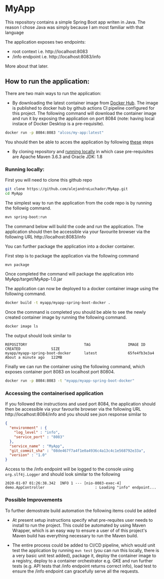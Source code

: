 # MyApp

This repository contains a simple Spring Boot app writen in Java. The reason I chose Java was simply because I am most familiar with that language

The application exposes two endpoints:

* root context i.e. http://localhost:8083
* /info endpoint i.e. http://localhost:8083/info

More about that later.



## How to run the application:

There are two main ways to run the application:

* By downloading the latest container image from [Docker Hub](https://hub.docker.com/r/alcos/my-app). The image is published to docker hub by github actions CI pipeline configured for this project. The following command will download the container image and run it by exposing the application on port 8084 (note: having local instace of Docker Desktop is a pre-requisite).

```bash
docker run -p 8084:8083 "alcos/my-app:latest"
```

You should then be able to acces the application by following [these](#accessing-the-containerised-application) steps

* By cloning repository and [running locally](#running-locally) in which case pre-requisites are Apache Maven 3.6.3 and Oracle JDK: 1.8



### Running locally:

First you will need to clone this github repo

```bash
git clone https://github.com/alejandroLuchador/MyApp.git
cd MyApp
```

The simplest way to run the application from the code repo is by running the followig command.

```bash
mvn spring-boot:run
```

The command below will build the code and run the application. The application should then be accessible via your favourite browser via the following URL http://localhost:8083/info

You can further package the application into a docker container.

First step is to package the application via the following command

```bash
mvn package
```

Once completed the command will package the application into MyApp/target/MyApp-1.0.jar

The application can now be deployed to a docker container image using the following command.


```bash
docker build -t myapp/myapp-spring-boot-docker .
```

Once the command is completed you should be able to see the newly created container image by running the following command.
```bash
docker image ls
```

The output should look similar to 
```
REPOSITORY                          TAG                 IMAGE ID            CREATED              SIZE
myapp/myapp-spring-boot-docker      latest              65fe4fb3e3a4        About a minute ago   122MB
```
Finally we can run the container using the following command, which exposes container port 8083 on localhost port 80804.

```bash
docker run -p 8084:8083 -t "myapp/myapp-spring-boot-docker"
```

### Accessing the containerised application

If you followed the instructions and used port 8084, the application should then be accessible via your favourite browser via the following URL http://localhost:8084/info and you should see json response similar to 

```json
{
  "environment" : {
    "log_level" : "info",
    "service_port" : "8083"
  },
  "service_name" : "MyApp",
  "git_commit_sha" : "08de467f7a4f1e0a4936c4a13c4c1e568792e33a",
  "version" : "1.0"
}
```

Access to the /info endpoint will be logged to the console using `org.slf4j.Logger` and should look similar to the following

```
2020-01-07 01:26:38.342  INFO 1 --- [nio-8083-exec-4] demo.AppController                       : Loading "info" endpoint...
```

### Possible Improvements

To further demostrate build automation the following items could be added

* At present setup instructions specify what pre-requites user needs to install to run the project. This could be automated by using Maven Wrapper, which is an easy way to ensure a user of of this project's Maven build has everything necessary to run the Maven build.

* The entire process could be added to CI/CD pipeline, which would unit test the application by running `mvn test` (you can run this locally, there is a very basic unit test added), package it, deploy the container image to a registry, deploy to a container orchestrator e.g. GKE and run further tests (e.g. API tests that /info endpoint returns correct info), load test to ensure the /info endpoint can gracefully serve all the requests.
